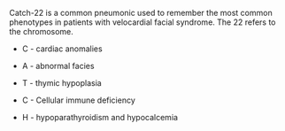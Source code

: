 Catch-22 is a common pneumonic used to remember the most common phenotypes in patients with velocardial facial syndrome. The 22 refers to the chromosome.

- C - cardiac anomalies

- A - abnormal facies

- T - thymic hypoplasia

- C - Cellular immune deficiency

- H - hypoparathyroidism and hypocalcemia